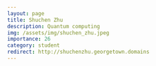```yaml
---
layout: page
title: Shuchen Zhu 
description: Quantum computing
img: /assets/img/shuchen_zhu.jpeg
importance: 26
category: student
redirect: http://shuchenzhu.georgetown.domains
---
```

